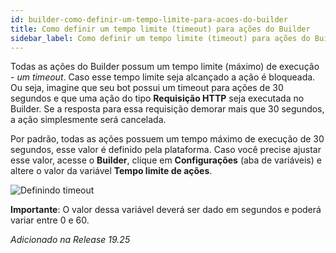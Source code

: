 ```yaml
---
id: builder-como-definir-um-tempo-limite-para-acoes-do-builder
title: Como definir um tempo limite (timeout) para ações do Builder
sidebar_label: Como definir um tempo limite (timeout) para ações do Builder
---
```


Todas as ações do Builder possum um tempo limite (máximo) de execução - *um timeout*. Caso esse tempo limite seja alcançado a ação é bloqueada. Ou seja, imagine que seu bot possui um timeout para ações de 30 segundos e que uma ação do tipo **Requisição HTTP** seja executada no Builder. Se a resposta para essa requisição demorar mais que 30 segundos, a ação simplesmente será cancelada.

Por padrão, todas as ações possuem um tempo máximo de execução de 30 segundos, esse valor é definido pela plataforma. Caso você precise ajustar esse valor, acesse o **Builder**, clique em **Configurações** (aba de variáveis) e altere o valor da variável **Tempo limite de ações**. 

![Definindo timeout](/img/practice/builder/builder-como-definir-um-tempo-limite-para-acoes-do-builder-1.png)

**Importante**: O valor dessa variável deverá ser dado em segundos e poderá variar entre 0 e 60.

*Adicionado na Release 19.25*